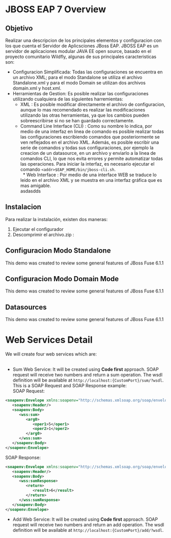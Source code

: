# JBOSS EAP 7 Overview

## Objetivo
Realizar una descripcion de los principales elementos y configuracion con los que cuenta el Servidor de Aplicsciones JBoss EAP.
JBOSS EAP es un servidor de aplicaciones modular JAVA EE open source, basado en el proyecto comunitario Wildfly, algunas de sus principales caracteristicas son:
 * Configuracion Simplificada: Todas las configuraciones se encuentra en un archivo XML; para el modo Standalone se utiliza el archivo Standalone.xml y para el modo Domain se utilizan dos archivos domain.xml y host.xml.
 * Herramientas de Gestion: Es posible realizar las configuraciones utilizando cualquiera de las siguientes harremientas:
   * XML : Es posible modificar directamente el archivo de configuracion, aunque lo mas recomendado es realizar las modificaciones utilizando las otras herramientas, ya que los cambios pueden sobreescribirse si no se han guardado correctamente. <br/>
   * Command Line Interface (CLI) : Como su nombre lo indica, por medio de una interfaz en linea de comando es posible realizar todas las configuraciones escribiendo comandos que posteriormente se ven reflejados en el archivo XML. Además, es posible escribir una serie de comandos y todas sus configuraciones, por ejemplo la creacion de un datasource, en un archivo y enviarlo a la linea de comandos CLI, lo que nos evita errores y permite automatizar todas las operaciones.
Para iniciar la interfaz, es necesario ejecutar el comando `<addr>$EAP_HOME/bin/jboss-cli.sh`. <br/>
   * Web Interface : Por medio de una interface WEB se traduce lo leido en el archivo XML y se muestra en una interfaz gráfica que es mas amigable.<br/>
asdasdds

## Instalacion
Para realizar la instalación, existen dos maneras:
1. Ejecutar el configurador
1. Descomprimir el archivo.zip : 

## Configuracion Modo Standalone
This demo was created to review some general features of JBoss Fuse 6.1.1 <br/>

## Configuracion Modo Domain Mode
This demo was created to review some general features of JBoss Fuse 6.1.1 <br/>

## Datasources
This demo was created to review some general features of JBoss Fuse 6.1.1 <br/>

# Web Services Detail

We will create four web services which are: <br/><br/>
 * Sum Web Service:  It will be created using **Code first** approach. SOAP request will receive two numbers and return a sum operation. 
The wsdl definition will be available at `http://localhost:{CustomPort}/sum/?wsdl`.<br/>
This is a SOAP Request and SOAP Response example:<br/>
SOAP Request: <br/>
```XML
<soapenv:Envelope xmlns:soapenv="http://schemas.xmlsoap.org/soap/envelope/" xmlns:wss="http://wssuma.ws.demos.fuse.redhat.com/">
   <soapenv:Header/>
   <soapenv:Body>
      <wss:sum>
         <arg0>
            <oper1>5</oper1>
            <oper2>1</oper2>
         </arg0>
      </wss:sum>
   </soapenv:Body>
</soapenv:Envelope>
```
SOAP Response: <br/>
```XML
<soapenv:Envelope xmlns:soapenv="http://schemas.xmlsoap.org/soap/envelope/" xmlns:wss="http://wssuma.ws.demos.fuse.redhat.com/">
   <soapenv:Header/>
   <soapenv:Body>
      <wss:sumResponse>
         <return>
            <result>6</result>
         </return>
      </wss:sumResponse>
   </soapenv:Body>
</soapenv:Envelope>
```

 * Add Web Service:  It will be created using **Code first** approach. SOAP request will receive two numbers and return an add operation.  The wsdl definition will be available at `http://localhost:{CustomPort}/add/?wsdl`.<br/>

